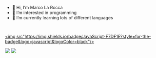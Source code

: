 - 👋 Hi, I’m Marco La Rocca
- 👀 I’m interested in programming
- 🌱 I’m currently learning lots of different languages
<br>

[<img src"https://img.shields.io/badge/JavaScript-F7DF1E?style=for-the-badge&logo=javascript&logoColor=black"/>
](https://img.shields.io/badge/HTML-239120?style=for-the-badge&logo=html5&logoColor=white
)

<img src="https://github-readme-stats.vercel.app/api?username=marcotherock&show_icons=true"/>
<img src="https://github-readme-stats.vercel.app/api/top-langs?username=marcotherock"&layout=compact"/>
